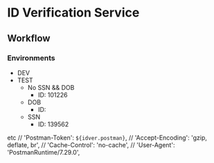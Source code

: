 # ID Verification Service

## Workflow

### Environments
- DEV
- TEST
  - No SSN && DOB
    - ID: 101226
  - DOB
    - ID: 
  - SSN
    - ID: 139562



etc
// 'Postman-Token': `${idver.postman}`,
// 'Accept-Encoding': 'gzip, deflate, br',
// 'Cache-Control': 'no-cache',
// 'User-Agent': 'PostmanRuntime/7.29.0',